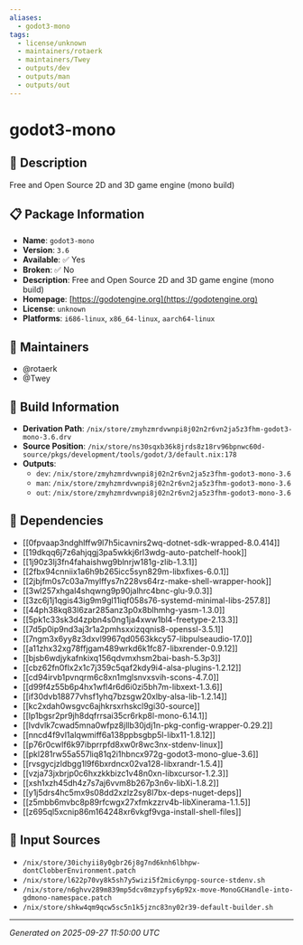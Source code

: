 ```yaml
---
aliases:
  - godot3-mono
tags:
  - license/unknown
  - maintainers/rotaerk
  - maintainers/Twey
  - outputs/dev
  - outputs/man
  - outputs/out
---
```


# godot3-mono

## 📝 Description

Free and Open Source 2D and 3D game engine (mono build)

## 📋 Package Information

- **Name**: `godot3-mono`
- **Version**: `3.6`
- **Available**: ✅ Yes
- **Broken**: ✅ No
- **Description**: Free and Open Source 2D and 3D game engine (mono build)
- **Homepage**: [https://godotengine.org](https://godotengine.org)
- **License**: `unknown`
- **Platforms**: `i686-linux`, `x86_64-linux`, `aarch64-linux`
## 👥 Maintainers

- @rotaerk
- @Twey


## 🔧 Build Information

- **Derivation Path**: `/nix/store/zmyhzmrdvwnpi8j02n2r6vn2ja5z3fhm-godot3-mono-3.6.drv`
- **Source Position**: `/nix/store/ns30sqxb36k8jrds8z18rv96bpnwc60d-source/pkgs/development/tools/godot/3/default.nix:178`
- **Outputs**:
  - `dev`:  `/nix/store/zmyhzmrdvwnpi8j02n2r6vn2ja5z3fhm-godot3-mono-3.6`
  - `man`:  `/nix/store/zmyhzmrdvwnpi8j02n2r6vn2ja5z3fhm-godot3-mono-3.6`
  - `out`:  `/nix/store/zmyhzmrdvwnpi8j02n2r6vn2ja5z3fhm-godot3-mono-3.6`

## 🔗 Dependencies

- [[0fpvaap3ndghlffw9l7h5icavnirs2wq-dotnet-sdk-wrapped-8.0.414]]
- [[19dkqq6j7z6ahjqgj3pa5wkkj6rl3wdg-auto-patchelf-hook]]
- [[1j90z3lj3fn4fahaishwg9blnrjw181g-zlib-1.3.1]]
- [[2fbx94cnniix1a6h9b265icc5syn829m-libxfixes-6.0.1]]
- [[2jbjfm0s7c03a7mylffys7n228vs64rz-make-shell-wrapper-hook]]
- [[3wl257xhgal4shqwng9p90jalhrc4bnc-glu-9.0.3]]
- [[3zc6j1j1qgis43ig9m9gl11iqf058s76-systemd-minimal-libs-257.8]]
- [[44ph38kq83l6zar285anz3p0x8blhmhg-yasm-1.3.0]]
- [[5pk1c33sk3d4zpbn4s0ng1ja4xww1bl4-freetype-2.13.3]]
- [[7d5p0ip9nd3aj3r1a2pmhsxxizqqnis8-openssl-3.5.1]]
- [[7ngm3x6yy8z3dxvl9967qd0563kkcy57-libpulseaudio-17.0]]
- [[a11zhx32xg78ffjgam489wrkd6k1fc87-libxrender-0.9.12]]
- [[bjsb6wdjykafnkixq156qdvmxhsm2bai-bash-5.3p3]]
- [[cbz62fn0flx2x1c7j359c5qaf2kdy9i4-alsa-plugins-1.2.12]]
- [[cd94irvb1pvnqrm6c8xn1mglsnvxsvih-scons-4.7.0]]
- [[d99f4z55b6p4hx1wfl4r6d6i0zi5bh7m-libxext-1.3.6]]
- [[if30dvb18877vhsf1yhq7bzsgw20xlby-alsa-lib-1.2.14]]
- [[kc2xdah0wsgvc6ajhkrsxrhskcl9gi30-source]]
- [[lp1bgsr2pr9jh8dqfrrsai35cr6rkp8l-mono-6.14.1]]
- [[lvdvlk7cwad5mna0wfpz8jllb30jdj1n-pkg-config-wrapper-0.29.2]]
- [[nncd4f9vl1alqwmiff6a138ppbsgbp5l-libx11-1.8.12]]
- [[p76r0cwlf6k97ibprrpfd8xw0r8wc3nx-stdenv-linux]]
- [[pkl281rw55a557liq81q2i1hbncx972g-godot3-mono-glue-3.6]]
- [[rvsgycjzldbgg1l9f6bxrdncx02va128-libxrandr-1.5.4]]
- [[vzja73jxbrjp0c6hxzkkbizc1v48n0xn-libxcursor-1.2.3]]
- [[xsh1xzh45dh4z7s7aj6vvm8b267p3n6v-libXi-1.8.2]]
- [[y1j5drs4hc5mx9s08dd2xzlz2sy8l7bx-deps-nuget-deps]]
- [[z5mbb6mvbc8p89rfcwgx27xfmkzzrv4b-libXinerama-1.1.5]]
- [[z695ql5xcnip86m164248xr6vkgf9vga-install-shell-files]]

## 📁 Input Sources

- `/nix/store/30ichyii8y0gbr26j8g7nd6knh6lbhpw-dontClobberEnvironment.patch`
- `/nix/store/l622p70vy8k5sh7y5wizi5f2mic6ynpg-source-stdenv.sh`
- `/nix/store/n6ghvv289m839mp5dcv8mzypfsy6p92x-move-MonoGCHandle-into-gdmono-namespace.patch`
- `/nix/store/shkw4qm9qcw5sc5n1k5jznc83ny02r39-default-builder.sh`

---
*Generated on 2025-09-27 11:50:00 UTC*
